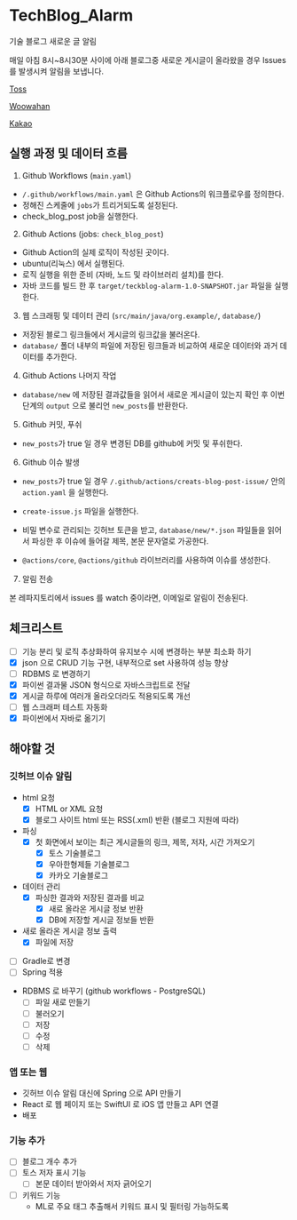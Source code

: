 # TechBlog_Alarm

기술 블로그 새로운 글 알림

매일 아침 8시~8시30분 사이에 아래 블로그중 새로운 게시글이 올라왔을 경우 Issues 를 발생시켜 알림을 보냅니다.

[Toss](https://toss.tech)

[Woowahan](https://techblog.woowahan.com)

[Kakao](https://tech.kakao.com/blog)

## 실행 과정 및 데이터 흐름

1. Github Workflows (`main.yaml`)

- `/.github/workflows/main.yaml` 은 Github Actions의 워크플로우를 정의한다.
- 정해진 스케줄에 `jobs`가 트리거되도록 설정된다.
- check_blog_post job을 실행한다.

2. Github Actions (jobs: `check_blog_post`)

- Github Action의 실제 로직이 작성된 곳이다.
- ubuntu(리눅스) 에서 실행된다.
- 로직 실행을 위한 준비 (자바, 노드 및 라이브러리 설치)를 한다.
- 자바 코드를 빌드 한 후 `target/teckblog-alarm-1.0-SNAPSHOT.jar` 파일을 실행한다.

3. 웹 스크래핑 및 데이터 관리 (`src/main/java/org.example/`, `database/`)

- 저장된 블로그 링크들에서 게시글의 링크값을 불러온다.
- `database/` 폴더 내부의 파일에 저장된 링크들과 비교하여 새로운 데이터와 과거 데이터를 추가한다.

4. Github Actions 나머지 작업

- `database/new` 에 저장된 결과값들을 읽어서 새로운 게시글이 있는지 확인 후 이번 단계의 `output` 으로 불리언 `new_posts`를 반환한다.

5. Github 커밋, 푸쉬

- `new_posts`가 true 일 경우 변경된 DB를 github에 커밋 및 푸쉬한다.

6. Github 이슈 발생

- `new_posts`가 true 일 경우 `/.github/actions/creats-blog-post-issue/` 안의 `action.yaml` 을 실행한다.

- `create-issue.js` 파일을 실행한다.
- 비밀 변수로 관리되는 깃허브 토큰을 받고, `database/new/*.json` 파일들을 읽어서 파싱한 후 이슈에 들어갈 제목, 본문 문자열로 가공한다.
- `@actions/core`, `@actions/github` 라이브러리를 사용하여 이슈를 생성한다.

7. 알림 전송

본 레파지토리에서 issues 를 watch 중이라면, 이메일로 알림이 전송된다.

## 체크리스트

- [ ] 기능 분리 및 로직 추상화하여 유지보수 시에 변경하는 부분 최소화 하기
- [x] json 으로 CRUD 기능 구현, 내부적으로 set 사용하여 성능 향상
- [ ] RDBMS 로 변경하기
- [x] 파이썬 결과물 JSON 형식으로 자바스크립트로 전달
- [x] 게시글 하루에 여러개 올라오더라도 적용되도록 개선
- [ ] 웹 스크래퍼 테스트 자동화
- [x] 파이썬에서 자바로 옮기기

## 해야할 것

### 깃허브 이슈 알림

- html 요청
    - [x] HTML or XML 요청
    - [x] 블로그 사이트 html 또는 RSS(.xml) 반환 (블로그 지원에 따라)

- 파싱
    - [x] 첫 화면에서 보이는 최근 게시글들의 링크, 제목, 저자, 시간 가져오기
        - [x] 토스 기술블로그
        - [x] 우아한형제들 기술블로그
        - [x] 카카오 기술블로그

- 데이터 관리
    - [x] 파싱한 결과와 저장된 결과를 비교
        - [x] 새로 올라온 게시글 정보 반환
        - [x] DB에 저장할 게시글 정보들 반환

- 새로 올라온 게시글 정보 출력
    - [x] 파일에 저장

- [ ] Gradle로 변경
- [ ] Spring 적용

- RDBMS 로 바꾸기 (github workflows - PostgreSQL)
    - [ ] 파일 새로 만들기
    - [ ] 불러오기
    - [ ] 저장
    - [ ] 수정
    - [ ] 삭제

### 앱 또는 웹

- 깃허브 이슈 알림 대신에 Spring 으로 API 만들기
- React 로 웹 페이지 또는 SwiftUI 로 iOS 앱 만들고 API 연결
- 배포

### 기능 추가

- [ ] 블로그 개수 추가
- [ ] 토스 저자 표시 기능
  - [ ] 본문 데이터 받아와서 저자 긁어오기
- [ ] 키워드 기능
  - ML로 주요 태그 추출해서 키워드 표시 및 필터링 가능하도록
